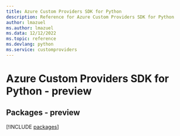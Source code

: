 ```yaml
---
title: Azure Custom Providers SDK for Python
description: Reference for Azure Custom Providers SDK for Python
author: lmazuel
ms.author: lmazuel
ms.data: 12/12/2022
ms.topic: reference
ms.devlang: python
ms.service: customproviders
---
```

# Azure Custom Providers SDK for Python - preview
## Packages - preview
[!INCLUDE [packages](custom-providers-index.md)]